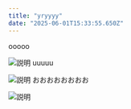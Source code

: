 ```yaml
---
title: "yryyyy"
date: "2025-06-01T15:33:55.650Z"
---
```


ooooo

![説明](/uploads/fa69860e-9995-44d7-a372-2afc3e9f9263-slider1.webp)
uuuuu

![説明](/uploads/0dd532a2-27aa-40aa-9422-0e5f2cf135ed-slider5.webp)
おおおおおおおお

![説明](/uploads/dd7a1fd7-af46-45a4-ad02-7f1b44303a04-slider1.webp)

